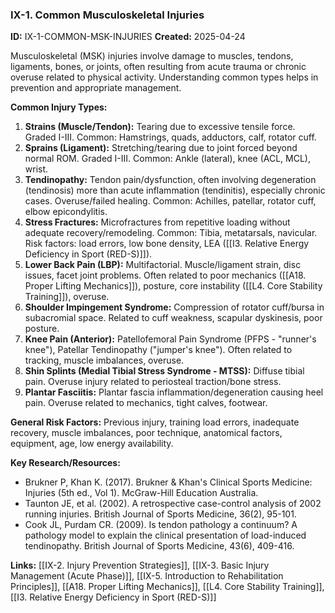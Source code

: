 ### IX-1. Common Musculoskeletal Injuries
**ID:** IX-1-COMMON-MSK-INJURIES
**Created:** 2025-04-24

Musculoskeletal (MSK) injuries involve damage to muscles, tendons, ligaments, bones, or joints, often resulting from acute trauma or chronic overuse related to physical activity. Understanding common types helps in prevention and appropriate management.

**Common Injury Types:**
1.  **Strains (Muscle/Tendon):** Tearing due to excessive tensile force. Graded I-III. Common: Hamstrings, quads, adductors, calf, rotator cuff.
2.  **Sprains (Ligament):** Stretching/tearing due to joint forced beyond normal ROM. Graded I-III. Common: Ankle (lateral), knee (ACL, MCL), wrist.
3.  **Tendinopathy:** Tendon pain/dysfunction, often involving degeneration (tendinosis) more than acute inflammation (tendinitis), especially chronic cases. Overuse/failed healing. Common: Achilles, patellar, rotator cuff, elbow epicondylitis.
4.  **Stress Fractures:** Microfractures from repetitive loading without adequate recovery/remodeling. Common: Tibia, metatarsals, navicular. Risk factors: load errors, low bone density, LEA ([[I3. Relative Energy Deficiency in Sport (RED-S)]]).
5.  **Lower Back Pain (LBP):** Multifactorial. Muscle/ligament strain, disc issues, facet joint problems. Often related to poor mechanics ([[A18. Proper Lifting Mechanics]]), posture, core instability ([[L4. Core Stability Training]]), overuse.
6.  **Shoulder Impingement Syndrome:** Compression of rotator cuff/bursa in subacromial space. Related to cuff weakness, scapular dyskinesis, poor posture.
7.  **Knee Pain (Anterior):** Patellofemoral Pain Syndrome (PFPS - "runner's knee"), Patellar Tendinopathy ("jumper's knee"). Often related to tracking, muscle imbalances, overuse.
8.  **Shin Splints (Medial Tibial Stress Syndrome - MTSS):** Diffuse tibial pain. Overuse injury related to periosteal traction/bone stress.
9.  **Plantar Fasciitis:** Plantar fascia inflammation/degeneration causing heel pain. Overuse related to mechanics, tight calves, footwear.

**General Risk Factors:** Previous injury, training load errors, inadequate recovery, muscle imbalances, poor technique, anatomical factors, equipment, age, low energy availability.

**Key Research/Resources:**
- Brukner P, Khan K. (2017). Brukner & Khan's Clinical Sports Medicine: Injuries (5th ed., Vol 1). McGraw-Hill Education Australia.
- Taunton JE, et al. (2002). A retrospective case-control analysis of 2002 running injuries. British Journal of Sports Medicine, 36(2), 95-101.
- Cook JL, Purdam CR. (2009). Is tendon pathology a continuum? A pathology model to explain the clinical presentation of load-induced tendinopathy. British Journal of Sports Medicine, 43(6), 409-416.

**Links:** [[IX-2. Injury Prevention Strategies]], [[IX-3. Basic Injury Management (Acute Phase)]], [[IX-5. Introduction to Rehabilitation Principles]], [[A18. Proper Lifting Mechanics]], [[L4. Core Stability Training]], [[I3. Relative Energy Deficiency in Sport (RED-S)]]